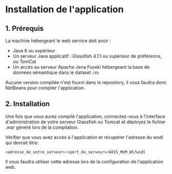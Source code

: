 # Installation de l'application


## 1. Prérequis

La machine hébergeant le web service doit avoir : 

* Java 8 ou supérieur
* Un serveur Java applicatif : Glassfish 4.1.1 ou supérieur de préférence, ou TomCat
* Un accès au serveur Apache Jena Fuseki hébergeant la base de données sémantique dans le dataset `/ds`

Aucune version compilée n'est fourni dans le repository, il vous faudra donc NetBeans pour compiler l'application. 

## 2. Installation 

Une fois que vous aurez compilé l'application, connectez-vous à l'interface d'administration de votre serveur Glassfish ou Tomcat 
et déployez le fichier *.war* généré lors de la compilation.

Vérifier que vous avez accès à l'application et récupérer l'adresse du wsdl qui devrait être:

`<adresse_de_votre_serveur>:<port_du_serveur>/AXIS_MoM_WS?wsdl`

Il vous faudra utiliser cette adresse lors de la configuration de l'application web. 

